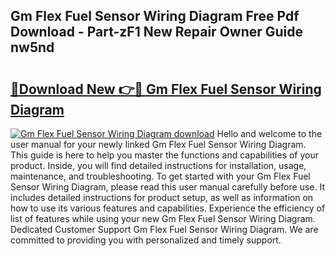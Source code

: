 ## Gm Flex Fuel Sensor Wiring Diagram Free Pdf Download - Part-zF1 New Repair Owner Guide nw5nd

# <h2><a href="http://dfmsv88.blite.top/?on=Gm+Flex+Fuel+Sensor+Wiring+Diagram">🔗Download New 👉🔴 Gm Flex Fuel Sensor Wiring Diagram</a></h2>

[![Gm Flex Fuel Sensor Wiring Diagram download](https://i.imgur.com/lujVjoI.png)](http://dfmsv88.blite.top/?on=Gm+Flex+Fuel+Sensor+Wiring+Diagram)
Hello and welcome to the user manual for your newly linked Gm Flex Fuel Sensor Wiring Diagram. This guide is here to help you master the functions and capabilities of your product. Inside, you will find detailed instructions for installation, usage, maintenance, and troubleshooting. To get started with your Gm Flex Fuel Sensor Wiring Diagram, please read this user manual carefully before use. It includes detailed instructions for product setup, as well as information on how to use its various features and capabilities. Experience the efficiency of list of features while using your new Gm Flex Fuel Sensor Wiring Diagram. Dedicated Customer Support Gm Flex Fuel Sensor Wiring Diagram. We are committed to providing you with personalized and timely support.
